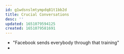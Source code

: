 ```yaml
---
id: g1wdsnslmtympdq81t1bb2d
title: Crucial Conversations
desc: ''
updated: 1651079594125
created: 1651079581691
---
```


- "Facebook sends everybody through that training"
- 
